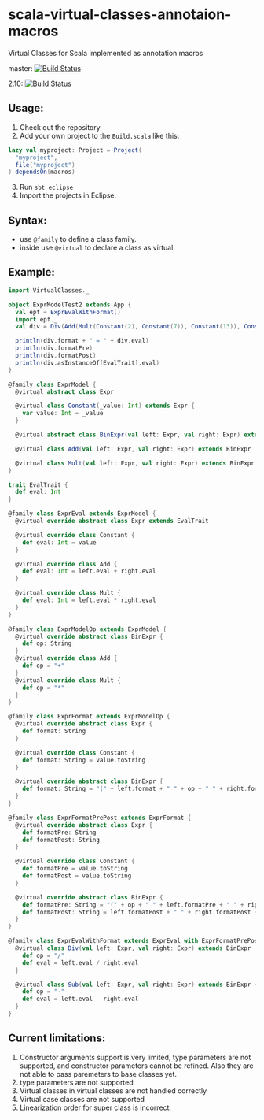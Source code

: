 scala-virtual-classes-annotaion-macros
======================================

Virtual Classes for Scala implemented as annotation macros

master: [![Build Status](https://travis-ci.org/xmanu/scala-virtual-classes-annotation-macros.png?branch=master)](https://travis-ci.org/xmanu/scala-virtual-classes-annotation-macros)

2.10: [![Build Status](https://travis-ci.org/xmanu/scala-virtual-classes-annotation-macros.png?branch=2.10)](https://travis-ci.org/xmanu/scala-virtual-classes-annotation-macros)

Usage:
-------
1. Check out the repository
2. Add your own project to the `Build.scala` like this:
```scala
lazy val myproject: Project = Project(
  "myproject",
  file("myproject")
) dependsOn(macros)
````
3. Run `sbt eclipse`
4. Import the projects in Eclipse.

Syntax:
--------
- use `@family` to define a class family.
- inside use `@virtual` to declare a class as virtual

Example:
--------

```scala
import VirtualClasses._

object ExprModelTest2 extends App {
  val epf = ExprEvalWithFormat()
  import epf._
  val div = Div(Add(Mult(Constant(2), Constant(7)), Constant(13)), Constant(3))

  println(div.format + " = " + div.eval)
  println(div.formatPre)
  println(div.formatPost)
  println(div.asInstanceOf[EvalTrait].eval)
}

@family class ExprModel {
  @virtual abstract class Expr

  @virtual class Constant(_value: Int) extends Expr {
    var value: Int = _value
  }

  @virtual abstract class BinExpr(val left: Expr, val right: Expr) extends Expr

  @virtual class Add(val left: Expr, val right: Expr) extends BinExpr 

  @virtual class Mult(val left: Expr, val right: Expr) extends BinExpr
}

trait EvalTrait {
  def eval: Int
}

@family class ExprEval extends ExprModel {
  @virtual override abstract class Expr extends EvalTrait

  @virtual override class Constant {
    def eval: Int = value
  }

  @virtual override class Add {
    def eval: Int = left.eval + right.eval
  }

  @virtual override class Mult {
    def eval: Int = left.eval * right.eval
  }
}

@family class ExprModelOp extends ExprModel {
  @virtual override abstract class BinExpr {
    def op: String
  }
  @virtual override class Add {
    def op = "+"
  }
  @virtual override class Mult {
    def op = "*"
  }
}

@family class ExprFormat extends ExprModelOp {
  @virtual override abstract class Expr {
    def format: String
  }

  @virtual override class Constant {
    def format: String = value.toString
  }

  @virtual override abstract class BinExpr {
    def format: String = "(" + left.format + " " + op + " " + right.format + ")"
  }
}

@family class ExprFormatPrePost extends ExprFormat {
  @virtual override abstract class Expr {
    def formatPre: String
    def formatPost: String
  }

  @virtual override class Constant {
    def formatPre = value.toString
    def formatPost = value.toString
  }

  @virtual override abstract class BinExpr {
    def formatPre: String = "(" + op + " " + left.formatPre + " " + right.formatPre + ")"
    def formatPost: String = left.formatPost + " " + right.formatPost + " " + op
  }
}

@family class ExprEvalWithFormat extends ExprEval with ExprFormatPrePost {
  @virtual class Div(val left: Expr, val right: Expr) extends BinExpr {
    def op = "/"
    def eval = left.eval / right.eval
  }

  @virtual class Sub(val left: Expr, val right: Expr) extends BinExpr {
    def op = "-"
    def eval = left.eval - right.eval
  }
}
```

Current limitations:
-----
1. Constructor arguments support is very limited, type parameters are not supported, and constructor parameters cannot be refined. Also they are not able to pass paremeters to base classes yet.
2. type parameters are not supported
3. Virtual classes in virtual classes are not handled correctly
4. Virtual case classes are not supported
5. Linearization order for super class is incorrect.
